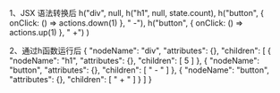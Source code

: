 1、JSX 语法转换后
h("div", null,
    h("h1", null, state.count),
    h("button", { onClick: () => actions.down(1) }, " -"),
    h("button", { onClick: () => actions.up(1) }, " +")
)

2、通过h函数运行后
{
  "nodeName": "div",
  "attributes": {},
  "children": [
    {
      "nodeName": "h1",
      "attributes": {},
      "children": [
        5
      ]
    },
    {
      "nodeName": "button",
      "attributes": {},
      "children": [
        " - "
      ]
    },
    {
      "nodeName": "button",
      "attributes": {},
      "children": [
        " + "
      ]
    }
  ]
}